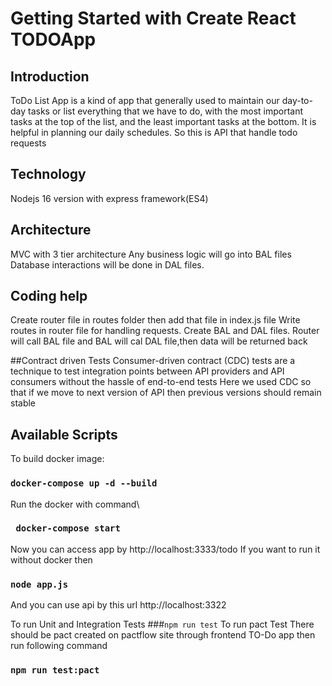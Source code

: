 # Getting Started with Create React TODOApp
## Introduction
ToDo List App is a kind of app that generally used to maintain our day-to-day tasks or list everything that we have to do, with the most important tasks at the top of the list, and the least important tasks at the bottom. It is helpful in planning our daily schedules.
So this is API that handle todo requests

## Technology
Nodejs 16 version with express framework(ES4)
## Architecture
MVC with 3 tier architecture
Any business logic will go into BAL files
Database interactions will be done in DAL files.

## Coding help
Create router file in routes folder then add that file in index.js file
Write routes in router file for handling requests. Create BAL and DAL files.
Router will call BAL file and BAL will cal DAL file,then data will be returned back

##Contract driven Tests
Consumer-driven contract (CDC) tests are a technique to test integration points between API providers and API consumers without the hassle of end-to-end tests
Here we used CDC so that if we move to next version of API then previous versions should remain stable
## Available Scripts

To build docker image:

### `docker-compose up -d --build`

Run the docker with command\
### ` docker-compose start`
Now you can access app by http://localhost:3333/todo
If you want to run it without docker then

### `node app.js`
And you can use api by this url http://localhost:3322


To run Unit and Integration Tests
###`npm run test`
To run pact Test
There should be pact created  on pactflow site through frontend TO-Do app then run following command
### `npm run test:pact`
